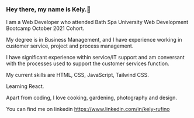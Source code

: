 ### Hey there, my name is Kely.👋

I am a Web Developer who attended Bath Spa University Web Development Bootcamp October 2021 Cohort.

My degree is in Business Management, and I have experience working in customer service, project and process management.

I have significant experience within service/IT support and am conversant with the processes used to support the customer services function.

My current skills are HTML, CSS, JavaScript, Tailwind CSS.

Learning React.

Apart from coding, I love cooking, gardening, photography and design.

You can find me on linkedin https://www.linkedin.com/in/kely-rufino


